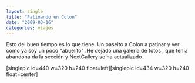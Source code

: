 ```yaml
---
layout: single
title: "Patinando en Colon"
date: "2009-03-16"
categories: viajes
---
```


Esto del buen tiempo es lo que tiene. Un paseito a Colon a patinar y ver como ya soy un poco "abuelito" .He dejado una galería de fotos , que tenia abandona da la sección y NextGallery se ha actualizado .

\[singlepic id=440 w=320 h=240 float=left\]\[singlepic id=434 w=320 h=240 float=center\]

